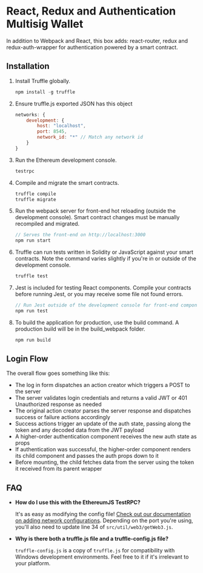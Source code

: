 # React, Redux and Authentication Multisig Wallet

In addition to Webpack and React, this box adds: react-router, redux and redux-auth-wrapper for authentication powered by a smart contract.

## Installation

1. Install Truffle globally.
    ```javascript
    npm install -g truffle
    ```

2. Ensure truffle.js exported JSON has this object
    ```javascript
    networks: {
        development: {
            host: "localhost",
            port: 8545,
            network_id: "*" // Match any network id
        }
    }
    ```

3. Run the Ethereum development console.
    ```javascript
    testrpc
    ```

4. Compile and migrate the smart contracts.
    ```javascript
    truffle compile
    truffle migrate
    ```

5. Run the webpack server for front-end hot reloading (outside the development console). Smart contract changes must be manually recompiled and migrated.
    ```javascript
    // Serves the front-end on http://localhost:3000
    npm run start
    ```

6. Truffle can run tests written in Solidity or JavaScript against your smart contracts. Note the command varies slightly if you're in or outside of the development console.
    ```javascript
    truffle test
    ```

7. Jest is included for testing React components. Compile your contracts before running Jest, or you may receive some file not found errors.
    ```javascript
    // Run Jest outside of the development console for front-end component tests.
    npm run test
    ```

8. To build the application for production, use the build command. A production build will be in the build_webpack folder.
    ```javascript
    npm run build
    ```

## Login Flow

The overall flow goes something like this:

* The log in form dispatches an action creator which triggers a POST to the server  
* The server validates login credentials and returns a valid JWT or 401 Unauthorized response as needed  
* The original action creator parses the server response and dispatches success or failure actions accordingly  
* Success actions trigger an update of the auth state, passing along the token and any decoded data from the JWT payload  
* A higher-order authentication component receives the new auth state as props  
* If authentication was successful, the higher-order component renders its child component and passes the auth props down to it  
* Before mounting, the child fetches data from the server using the token it received from its parent wrapper  

## FAQ

* __How do I use this with the EthereumJS TestRPC?__

    It's as easy as modifying the config file! [Check out our documentation on adding network configurations](http://truffleframework.com/docs/advanced/configuration#networks). Depending on the port you're using, you'll also need to update line 34 of `src/util/web3/getWeb3.js`.

* __Why is there both a truffle.js file and a truffle-config.js file?__

    `truffle-config.js` is a copy of `truffle.js` for compatibility with Windows development environments. Feel free to it if it's irrelevant to your platform.